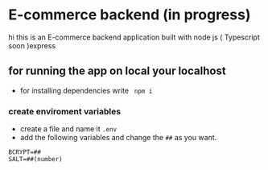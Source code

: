 # E-commerce backend (in progress)
hi this is an E-commerce backend application built with node js ( Typescript soon )express 

## for running the app on local your localhost

- for installing dependencies write ` npm i`


### create enviroment variables

- create a file and name it `.env`
- add the following variables and change the `##` as you want.


```
BCRYPT=##
SALT=##(number)
```


